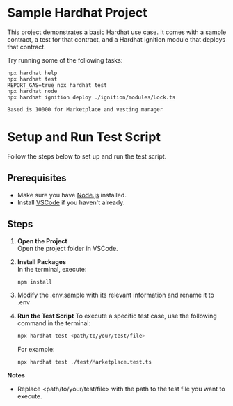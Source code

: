 # Sample Hardhat Project

This project demonstrates a basic Hardhat use case. It comes with a sample contract, a test for that contract, and a Hardhat Ignition module that deploys that contract.

Try running some of the following tasks:

```shell
npx hardhat help
npx hardhat test
REPORT_GAS=true npx hardhat test
npx hardhat node
npx hardhat ignition deploy ./ignition/modules/Lock.ts
```
```
Based is 10000 for Marketplace and vesting manager
```

# Setup and Run Test Script

Follow the steps below to set up and run the test script.

## Prerequisites

- Make sure you have [Node.js](https://nodejs.org/) installed.
- Install [VSCode](https://code.visualstudio.com/) if you haven't already.

## Steps

1. **Open the Project**  
   Open the project folder in VSCode.

2. **Install Packages**  
   In the terminal, execute:

   ```bash
   npm install
    ```
3. Modify the .env.sample with its relevant information and rename it to .env
4. **Run the Test Script**
To execute a specific test case, use the following command in the terminal:
    ```bash
    npx hardhat test <path/to/your/test/file>
    ```
    For example:
    ```bash
    npx hardhat test ./test/Marketplace.test.ts
    ```
**Notes**
- Replace <path/to/your/test/file> with the path to the test file you want to execute.

